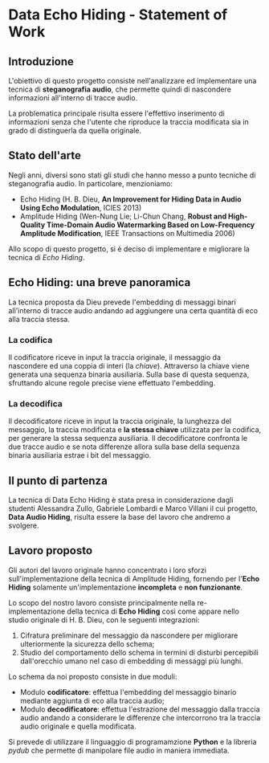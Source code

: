 # Data Echo Hiding - Statement of Work

## Introduzione
L'obiettivo di questo progetto consiste nell'analizzare ed implementare una tecnica di **steganografia audio**, che permette quindi di nascondere informazioni all'interno di tracce audio.

La problematica principale risulta essere  l'effettivo inserimento di informazioni senza che l'utente che riproduce la traccia modificata sia in grado di distinguerla da quella originale.

## Stato dell'arte
Negli anni, diversi sono stati gli studi che hanno messo a punto tecniche di steganografia audio. In particolare, menzioniamo:

- Echo Hiding (H. B. Dieu, **An Improvement for Hiding Data in Audio Using Echo Modulation**, ICIES 2013)
- Amplitude Hiding (Wen-Nung Lie; Li-Chun Chang, **Robust and High-Quality Time-Domain Audio Watermarking Based on Low-Frequency Amplitude Modification**, IEEE Transactions on Multimedia 2006)

Allo scopo di questo progetto, si è deciso di implementare e migliorare la tecnica di *Echo Hiding*.

## Echo Hiding: una breve panoramica

La tecnica proposta da Dieu prevede l'embedding di messaggi binari all'interno di tracce audio andando ad aggiungere una certa quantità di eco alla traccia stessa.

### La codifica
Il codificatore riceve in input la traccia originale, il messaggio da nascondere ed una coppia di interi (la *chiave*). Attraverso la chiave viene generata una sequenza binaria ausiliaria. Sulla base di questa sequenza, sfruttando alcune regole precise viene effettuato l'embedding.

### La decodifica
Il decodificatore riceve in input la traccia originale, la lunghezza del messaggio, la traccia modificata e **la stessa chiave** utilizzata per la codifica, per generare la stessa sequenza ausiliaria. Il decodificatore confronta le due tracce audio e se nota differenze allora sulla base della sequenza binaria ausiliaria estrae i bit del messaggio.

## Il punto di partenza
La tecnica di Data Echo Hiding è stata presa in considerazione dagli studenti Alessandra Zullo, Gabriele Lombardi e Marco Villani il cui progetto, **Data Audio Hiding**, risulta essere la base del lavoro che andremo a svolgere. 

## Lavoro proposto
Gli autori del lavoro originale hanno concentrato i loro sforzi sull'implementazione della tecnica di Amplitude Hiding, fornendo per l'**Echo Hiding** solamente un'implementazione **incompleta** e **non funzionante**.

Lo scopo del nostro lavoro consiste principalmente nella re-implementazione della tecnica di **Echo Hiding** così come appare nello studio originale di H. B. Dieu, con le seguenti integrazioni:

1. Cifratura preliminare del messaggio da nascondere per migliorare ulteriormente la sicurezza dello schema;
2. Studio del comportamento dello schema in termini di disturbi percepibili dall'orecchio umano nel caso di embedding di messaggi più lunghi.

Lo schema da noi proposto consiste in due moduli:

- Modulo **codificatore**: effettua l'embedding del messaggio binario mediante aggiunta di eco alla traccia audio;
- Modulo **decodificatore**: effettua l'estrazione del messaggio dalla traccia audio andando a considerare le differenze che intercorrono tra la traccia audio originale e quella modificata.

Si prevede di utilizzare il linguaggio di programamzione **Python** e la libreria *pydub* che permette di manipolare file audio in maniera immediata.